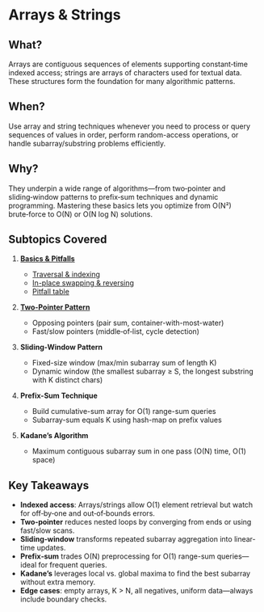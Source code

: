 ﻿# Arrays & Strings

## What?
Arrays are contiguous sequences of elements supporting constant‑time indexed access; strings are arrays of characters used for textual data. These structures form the foundation for many algorithmic patterns.

## When?
Use array and string techniques whenever you need to process or query sequences of values in order, perform random-access operations, or handle subarray/substring problems efficiently.

## Why?
They underpin a wide range of algorithms—from two‑pointer and sliding‑window patterns to prefix‑sum techniques and dynamic programming. Mastering these basics lets you optimize from O(N²) brute‑force to O(N) or O(N log N) solutions.

## Subtopics Covered
1. [**Basics & Pitfalls**](basics)
    - [Traversal & indexing](basics/traversal_indexing.cpp)
    - [In-place swapping & reversing](basics/reverse_swap.cpp)
    - [Pitfall table](basics/pitfall_table.md)

2. [**Two-Pointer Pattern**](basics/two_pointers)
    - Opposing pointers (pair sum, container-with-most-water)
    - Fast/slow pointers (middle‑of‑list, cycle detection)

3. **Sliding-Window Pattern**
    - Fixed-size window (max/min subarray sum of length K)
    - Dynamic window (the smallest subarray ≥ S, the longest substring with K distinct chars)

4. **Prefix-Sum Technique**
    - Build cumulative-sum array for O(1) range-sum queries
    - Subarray-sum equals K using hash-map on prefix values

5. **Kadane’s Algorithm**
    - Maximum contiguous subarray sum in one pass (O(N) time, O(1) space)

## Key Takeaways
- **Indexed access**: Arrays/strings allow O(1) element retrieval but watch for off‑by‑one and out‑of‑bounds errors.
- **Two‑pointer** reduces nested loops by converging from ends or using fast/slow scans.
- **Sliding‑window** transforms repeated subarray aggregation into linear-time updates.
- **Prefix‑sum** trades O(N) preprocessing for O(1) range-sum queries—ideal for frequent queries.
- **Kadane’s** leverages local vs. global maxima to find the best subarray without extra memory.
- **Edge cases**: empty arrays, K > N, all negatives, uniform data—always include boundary checks.

